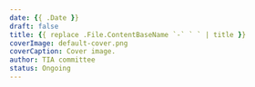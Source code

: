 ```yaml
---
date: {{ .Date }}
draft: false
title: {{ replace .File.ContentBaseName `-` ` ` | title }}
coverImage: default-cover.png
coverCaption: Cover image.
author: TIA committee
status: Ongoing
---
```

